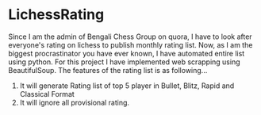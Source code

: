 # LichessRating

Since I am the admin of Bengali Chess Group on quora, I have to look after everyone's rating on lichess to publish monthly rating list. Now, as I am the biggest procrastinator you have ever known, I have automated entire list using python. For this project I have implemented web scrapping using BeautifulSoup. The features of the rating list is as following...

1. It will generate Rating list of top 5 player in Bullet, Blitz, Rapid and Classical Format
2. It will ignore all provisional rating.





